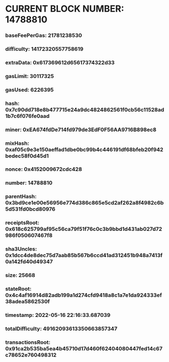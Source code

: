 # CURRENT BLOCK NUMBER: 14788810

### baseFeePerGas: 21781238530
### difficulty: 14172320557758619
### extraData: 0x617369612d65617374322d33
### gasLimit: 30117325
### gasUsed: 6226395
### hash: 0x7c90dd718e8b477715e24a9dc4824862561f0cb56c11528ad1b7c6f076fe0aad
### miner: 0xEA674fdDe714fd979de3EdF0F56AA9716B898ec8
### mixHash: 0xaf05c9e3e150aeffad1dbe0bc99b4c446191df68bfeb20f942bedec58f0d45d1
### nonce: 0x4152009672cdc428
### number: 14788810
### parentHash: 0x3bd9ce1e00e56956e774d386c865e5cd2af262a8f4982c6b5d531fd0bcd80976
### receiptsRoot: 0x618c625799af95c56ca79f51f76c0c3b9bbd1d431ab027d72986f050607467f8
### sha3Uncles: 0x1dcc4de8dec75d7aab85b567b6ccd41ad312451b948a7413f0a142fd40d49347
### size: 25668
### stateRoot: 0x4c4af16914d82adb199a1d274cfd9418a8c1a7e1da924333ef38adea5862530f
### timestamp: 2022-05-16 22:16:33.687039
### totalDifficulty: 49162093613350663857347
### transactionsRoot: 0x91ca2b535ba5ea4b45710d17d460f62404080447fed14c67c78652e760498312
